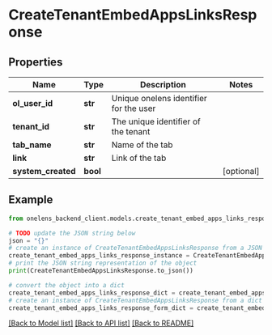 # CreateTenantEmbedAppsLinksResponse


## Properties

Name | Type | Description | Notes
------------ | ------------- | ------------- | -------------
**ol_user_id** | **str** | Unique onelens identifier for the user | 
**tenant_id** | **str** | The unique identifier of the tenant | 
**tab_name** | **str** | Name of the tab | 
**link** | **str** | Link of the tab | 
**system_created** | **bool** |  | [optional] 

## Example

```python
from onelens_backend_client.models.create_tenant_embed_apps_links_response import CreateTenantEmbedAppsLinksResponse

# TODO update the JSON string below
json = "{}"
# create an instance of CreateTenantEmbedAppsLinksResponse from a JSON string
create_tenant_embed_apps_links_response_instance = CreateTenantEmbedAppsLinksResponse.from_json(json)
# print the JSON string representation of the object
print(CreateTenantEmbedAppsLinksResponse.to_json())

# convert the object into a dict
create_tenant_embed_apps_links_response_dict = create_tenant_embed_apps_links_response_instance.to_dict()
# create an instance of CreateTenantEmbedAppsLinksResponse from a dict
create_tenant_embed_apps_links_response_form_dict = create_tenant_embed_apps_links_response.from_dict(create_tenant_embed_apps_links_response_dict)
```
[[Back to Model list]](../README.md#documentation-for-models) [[Back to API list]](../README.md#documentation-for-api-endpoints) [[Back to README]](../README.md)


